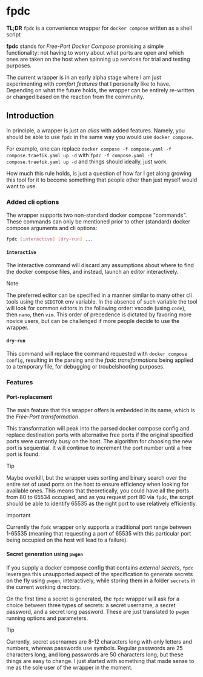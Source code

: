 # fpdc
**TL;DR**
`fpdc` is a convenience wrapper for `docker compose` written as a shell script

**fpdc** stands for _Free-Port Docker Compose_ promising a simple functionality: not having to worry about what ports are open and which ones are taken on the host when spinning up services for trial and testing purposes.

The current wrapper is in an early alpha stage where I am just experimenting with _comfort features_ that I personally like to have. Depending on what the future holds, the wrapper can be entirely re-written or changed based on the reaction from the community.

## Introduction

In principle, a wrapper is just an _alias_ with added features. Namely, you should be able to use `fpdc` in the same way you would use `docker compose`.

For example, one can replace `docker compose -f compose.yaml -f compose.traefik.yaml up -d` with `fpdc -f compose.yaml -f compose.traefik.yaml up -d` and things should ideally, just work.

How much this rule holds, is just a question of how far I get along growing this tool for it to become something that people other than just myself would want to use.

### Added cli options

The wrapper supports two non-standard docker compose "commands". These commands can only be mentioned prior to other (standard) docker compose arguments and cli options:
```bash
fpdc [interactive] [dry-run] ...
```

#### `interactive`

The interactive command will discard any assumptions about where to find the docker compose files, and instead, launch an editor interactively.

> [!NOTE]  
> The preferred editor can be specified in a manner similar to many other cli tools using the `$EDITOR` env variable. In the absence of such variable the tool will look for common editors in the following order: vscode (using `code`), then `nano`, then `vim`. This order of precedence is dictated by favoring more novice users, but can be challenged if more people decide to use the wrapper.

#### `dry-run`

This command will replace the command requested with `docker compose config`, resulting in the parsing and the _fpdc transformations_ being applied to a temporary file, for debugging or troubelshooting purposes.

### Features

#### Port-replacement

The main feature that this wrapper offers is embedded in its name, which is the _Free-Port transformation_.

This transformation will peak into the parsed docker compose config and replace destination ports with alternative free ports if the original specified ports were currently busy on the host. The algorithm for choosing the new port is sequential. It will continue to increment the port number until a free port is found.

> [!TIP]
> Maybe overkill, but the wrapper uses sorting and binary search over the entire set of used ports on the host to ensure efficiency when looking for available ones. This means that theoretically, you could have all the ports from 80 to 65534 occupied, and as you request port 80 via `fpdc`, the script should be able to identify 65535 as the right port to use relatively efficiently.

> [!IMPORTANT]  
> Currently the `fpdc` wrapper only supports a traditional port range between 1-65535 (meaning that requesting a port of 65535 with this particular port being occupied on the host will lead to a failure).

#### Secret generation using `pwgen`

If you supply a docker compose config that contains _external secrets_, `fpdc` leverages this unsupported aspect of the specification to generate secrets on the fly using `pwgen`, interactively, while storing them in a folder `secrets` in the current working directory.

On the first time a secret is generated, the `fpdc` wrapper will ask for a choice between three types of secrets: a secret username, a secret password, and a secret long password. These are just translated to `pwgen` running options and parameters.

> [!TIP]
> Currently, secret usernames are 8-12 characters long with only letters and numbers, whereas passwords use symbols. Regular passwords are 25 characters long, and long passwords are 50 characters long, but these things are easy to change. I just started with something that made sense to me as the sole user of the wrapper in the moment.

